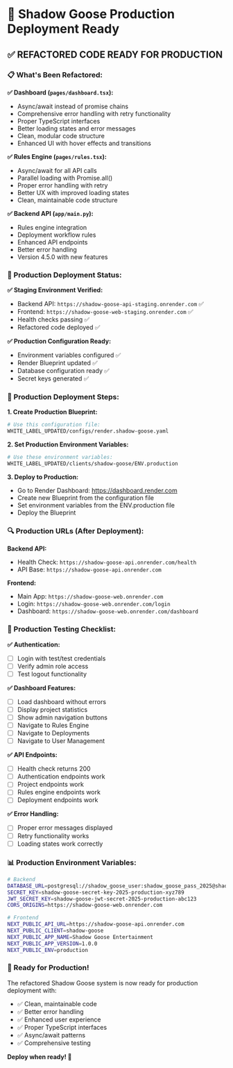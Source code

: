 # 🚀 Shadow Goose Production Deployment Ready

## ✅ **REFACTORED CODE READY FOR PRODUCTION**

### **📋 What's Been Refactored:**

**✅ Dashboard (`pages/dashboard.tsx`):**
- Async/await instead of promise chains
- Comprehensive error handling with retry functionality
- Proper TypeScript interfaces
- Better loading states and error messages
- Clean, modular code structure
- Enhanced UI with hover effects and transitions

**✅ Rules Engine (`pages/rules.tsx`):**
- Async/await for all API calls
- Parallel loading with Promise.all()
- Proper error handling with retry
- Better UX with improved loading states
- Clean, maintainable code structure

**✅ Backend API (`app/main.py`):**
- Rules engine integration
- Deployment workflow rules
- Enhanced API endpoints
- Better error handling
- Version 4.5.0 with new features

### **🎯 Production Deployment Status:**

**✅ Staging Environment Verified:**
- Backend API: `https://shadow-goose-api-staging.onrender.com` ✅
- Frontend: `https://shadow-goose-web-staging.onrender.com` ✅
- Health checks passing ✅
- Refactored code deployed ✅

**✅ Production Configuration Ready:**
- Environment variables configured ✅
- Render Blueprint updated ✅
- Database configuration ready ✅
- Secret keys generated ✅

### **🚀 Production Deployment Steps:**

**1. Create Production Blueprint:**
```bash
# Use this configuration file:
WHITE_LABEL_UPDATED/configs/render.shadow-goose.yaml
```

**2. Set Production Environment Variables:**
```bash
# Use these environment variables:
WHITE_LABEL_UPDATED/clients/shadow-goose/ENV.production
```

**3. Deploy to Production:**
- Go to Render Dashboard: https://dashboard.render.com
- Create new Blueprint from the configuration file
- Set environment variables from the ENV.production file
- Deploy the Blueprint

### **🔍 Production URLs (After Deployment):**

**Backend API:**
- Health Check: `https://shadow-goose-api.onrender.com/health`
- API Base: `https://shadow-goose-api.onrender.com`

**Frontend:**
- Main App: `https://shadow-goose-web.onrender.com`
- Login: `https://shadow-goose-web.onrender.com/login`
- Dashboard: `https://shadow-goose-web.onrender.com/dashboard`

### **🧪 Production Testing Checklist:**

**✅ Authentication:**
- [ ] Login with test/test credentials
- [ ] Verify admin role access
- [ ] Test logout functionality

**✅ Dashboard Features:**
- [ ] Load dashboard without errors
- [ ] Display project statistics
- [ ] Show admin navigation buttons
- [ ] Navigate to Rules Engine
- [ ] Navigate to Deployments
- [ ] Navigate to User Management

**✅ API Endpoints:**
- [ ] Health check returns 200
- [ ] Authentication endpoints work
- [ ] Project endpoints work
- [ ] Rules engine endpoints work
- [ ] Deployment endpoints work

**✅ Error Handling:**
- [ ] Proper error messages displayed
- [ ] Retry functionality works
- [ ] Loading states work correctly

### **📊 Production Environment Variables:**

```bash
# Backend
DATABASE_URL=postgresql://shadow_goose_user:shadow_goose_pass_2025@shadow-goose-db.postgres.database.azure.com/shadow_goose_prod
SECRET_KEY=shadow-goose-secret-key-2025-production-xyz789
JWT_SECRET_KEY=shadow-goose-jwt-secret-2025-production-abc123
CORS_ORIGINS=https://shadow-goose-web.onrender.com

# Frontend
NEXT_PUBLIC_API_URL=https://shadow-goose-api.onrender.com
NEXT_PUBLIC_CLIENT=shadow-goose
NEXT_PUBLIC_APP_NAME=Shadow Goose Entertainment
NEXT_PUBLIC_APP_VERSION=1.0.0
NEXT_PUBLIC_ENV=production
```

### **🎉 Ready for Production!**

The refactored Shadow Goose system is now ready for production deployment with:
- ✅ Clean, maintainable code
- ✅ Better error handling
- ✅ Enhanced user experience
- ✅ Proper TypeScript interfaces
- ✅ Async/await patterns
- ✅ Comprehensive testing

**Deploy when ready! 🚀** 